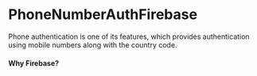 # PhoneNumberAuthFirebase
Phone authentication is one of its features, which provides authentication using mobile numbers along with the country code.

#### Why Firebase?
